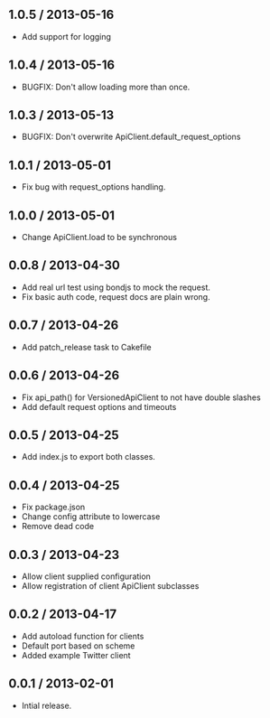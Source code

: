 1.0.5 / 2013-05-16
------------------
* Add support for logging

1.0.4 / 2013-05-16
------------------
* BUGFIX: Don't allow loading more than once.

1.0.3 / 2013-05-13
------------------
* BUGFIX: Don't overwrite ApiClient.default_request_options

1.0.1 / 2013-05-01
------------------
* Fix bug with request_options handling.

1.0.0 / 2013-05-01
------------------
* Change ApiClient.load to be synchronous

0.0.8 / 2013-04-30
------------------
* Add real url test using bondjs to mock the request.
* Fix basic auth code, request docs are plain wrong.

0.0.7 / 2013-04-26
------------------
* Add patch_release task to Cakefile

0.0.6 / 2013-04-26
------------------
* Fix api_path() for VersionedApiClient to not have double slashes
* Add default request options and timeouts

0.0.5 / 2013-04-25
------------------
* Add index.js to export both classes.

0.0.4 / 2013-04-25
------------------
* Fix package.json
* Change config attribute to lowercase
* Remove dead code

0.0.3 / 2013-04-23
------------------
* Allow client supplied configuration
* Allow registration of client ApiClient subclasses

0.0.2 / 2013-04-17
------------------
* Add autoload function for clients
* Default port based on scheme
* Added example Twitter client

0.0.1 / 2013-02-01
------------------
* Intial release.
